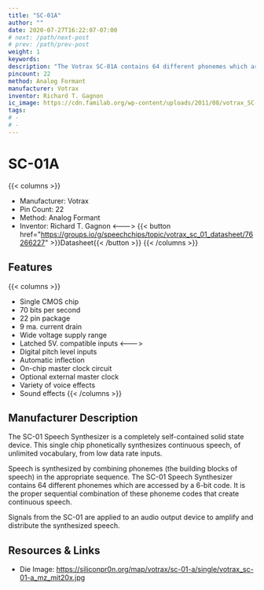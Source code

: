 ```yaml
---
title: "SC-01A"
author: ""
date: 2020-07-27T16:22:07-07:00
# next: /path/next-post
# prev: /path/prev-post
weight: 1
keywords: 
description: "The Votrax SC-01A contains 64 different phonemes which are accessed by a 6-bit code to create continuous speech of unlimited vocabulary."
pincount: 22
method: Analog Formant
manufacturer: Votrax
inventor: Richard T. Gagnon
ic_image: https://cdn.familab.org/wp-content/uploads/2011/08/votrax_SC-01-A.jpg 
tags: 
# -  
# - 
--- 
```


# SC-01A
{{< columns >}}
* Manufacturer: Votrax
* Pin Count: 22
* Method: Analog Formant
* Inventor: Richard T. Gagnon
<--->
{{< button href="https://groups.io/g/speechchips/topic/votrax_sc_01_datasheet/76266227" >}}Datasheet{{< /button >}}
{{< /columns >}}

## Features 

{{< columns >}}
* Single CMOS chip
* 70 bits per second
* 22 pin package
* 9 ma. current drain
* Wide voltage supply range
* Latched 5V. compatible inputs
<--->
* Digital pitch level inputs
* Automatic inflection
* On-chip master clock circuit
* Optional external master clock
* Variety of voice effects
* Sound effects
{{< /columns >}}

## Manufacturer Description

The SC-01 Speech Synthesizer is a completely self-contained solid state device.  This single chip phonetically synthesizes continuous speech, of unlimited vocabulary, from low data rate inputs. 

Speech is synthesized by combining phonemes (the building blocks of speech) in the appropriate sequence. The SC-01 Speech Synthesizer contains 64 different phonemes which are accessed by a 6-bit code.  It is the proper sequential combination of these phoneme codes that create continuous speech.

Signals from the SC-01 are applied to an audio output device to amplify and distribute the synthesized speech.

## Resources & Links
* Die Image: https://siliconpr0n.org/map/votrax/sc-01-a/single/votrax_sc-01-a_mz_mit20x.jpg